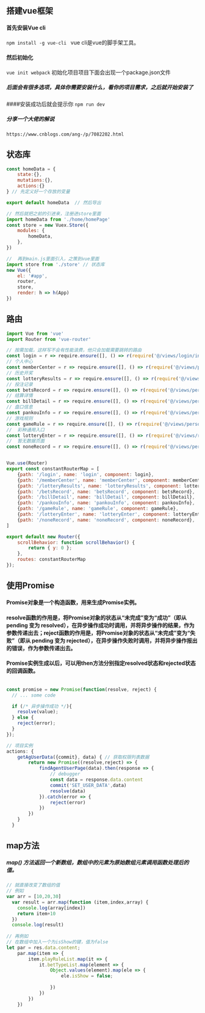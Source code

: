 ## 搭建vue框架
#### 首先安装Vue cli
``
    npm install -g vue-cli 
``
vue cli是vue的脚手架工具。
#### 然后初始化
``
vue init webpack
``
初始化项目项目下面会出现一个package.json文件
##### 后面会有很多选项，具体你需要安装什么，看你的项目需求，之后就开始安装了
####安装成功后就会提示你
``
npm run dev
``
##### 分享一个大佬的解说
``
https://www.cnblogs.com/ang-/p/7082202.html
``
## 状态库
```js
const homeData = {
    state:{},
    mutations:{},
    actions:{}
} // 先定义好一个存放的变量

export default homeData  // 然后导出

// 然后就把之前的引进来，注册进store里面
import homeData from './home/homePage' 
const store = new Vuex.Store({
    modules: {
        homeData, 
    },
})

//  再到main.js里面引入，之策到vue里面
import store from './store' // 状态库
new Vue({
    el: '#app',
    router,
    store,
    render: h => h(App)
})
```
## 路由
```js
import Vue from 'vue'
import Router from 'vue-router'

// 按需加载，这样写不会有性能浪费，他只会加载需要跳转的路由
const login = r => require.ensure([], () => r(require('@/views/login/index')), 'login');
// 个人中心
const memberCenter = r => require.ensure([], () => r(require('@/views/personalCenter/center')), 'memberCenter');
// 历史开奖
const lotteryResults = r => require.ensure([], () => r(require('@/views/personalCenter/lotteryResults')), 'lotteryResults');
// 投注记录
const betsRecord = r => require.ensure([], () => r(require('@/views/personalCenter/betsRecord')), 'betsRecord');
// 结算详情
const billDetail = r => require.ensure([], () => r(require('@/views/personalCenter/billDetail')), 'billDetail');
// 盘口信息
const pankouInfo = r => require.ensure([], () => r(require('@/views/personalCenter/pankouInfo')), 'pankouInfo');
// 游戏规则
const gameRule = r => require.ensure([], () => r(require('@/views/personalCenter/gameRule')), 'gameRule');
//  彩种通用入口
const lotteryEnter = r => require.ensure([], () => r(require('@/views/rulePageGroup/lotteryEnter')), 'lotteryEnter');
//  暂无数据页面
const noneRecord = r => require.ensure([], () => r(require('@/views/personalCenter/recordGroup/noneRecord')), 'noneRecord');


Vue.use(Router)
export const constantRouterMap = [
    {path: '/login', name: 'login', component: login},
    {path: '/memberCenter', name: 'memberCenter', component: memberCenter},
    {path: '/lotteryResults', name: 'lotteryResults', component: lotteryResults},
    {path: '/betsRecord', name: 'betsRecord', component: betsRecord},
    {path: '/billDetail', name: 'billDetail', component: billDetail},
    {path: '/pankouInfo', name: 'pankouInfo', component: pankouInfo},
    {path: '/gameRule', name: 'gameRule', component: gameRule},
    {path: '/lotteryEnter', name: 'lotteryEnter', component: lotteryEnter},
    {path: '/noneRecord', name: 'noneRecord', component: noneRecord},
]

export default new Router({
    scrollBehavior: function scrollBehavior() {
        return { y: 0 };
    },
    routes: constantRouterMap
});
```
## 使用Promise
#### Promise对象是一个构造函数，用来生成Promise实例。
#### resolve函数的作用是，将Promise对象的状态从“未完成”变为“成功”（即从 pending 变为 resolved），在异步操作成功时调用，并将异步操作的结果，作为参数传递出去；reject函数的作用是，将Promise对象的状态从“未完成”变为“失败”（即从 pending 变为 rejected），在异步操作失败时调用，并将异步操作报出的错误，作为参数传递出去。
#### Promise实例生成以后，可以用then方法分别指定resolved状态和rejected状态的回调函数。
```js

const promise = new Promise(function(resolve, reject) {
  // ... some code

  if (/* 异步操作成功 */){
    resolve(value);
  } else {
    reject(error);
  }
});

// 项目实例
actions: {
    getAgUserData({commit}, data) { // 获取权限列表数据
        return new Promise((resolve,reject) => {
            findAgentUserPage(data).then(response => {
                // debugger
                const data = response.data.content
                commit('SET_USER_DATA',data)
                resolve(data)
            }).catch(error => {
                reject(error)
            })
        })
    }
  }
```
## map方法
##### map() 方法返回一个新数组，数组中的元素为原始数组元素调用函数处理后的值。
```js
// 就直接改变了数组的值
// 例如
var arr = [10,20,30]
  var result = arr.map(function (item,index,array) {
    console.log(array[index])
    return item+10
  })
  console.log(result)
  
// 再例如
// 在数组中加入一个为isShow的键，值为false
let par = res.data.content;
    par.map(item => {
        item.playRuleList.map(it => {
            it.betTypeList.map(element => {
                Object.values(element).map(ele => {
                    ele.isShow = false;
                    
                })
            })
        })
    })
```
